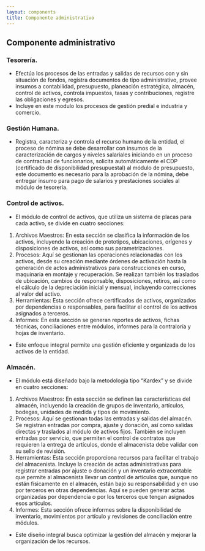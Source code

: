 ```yaml
---
layout: components
title: Componente administrativo
---
```


## Componente administrativo

### Tesorería.

- Efectúa los procesos de las entradas y salidas de recursos con y sin situación de fondos, registra documentos de tipo administrativo, provee insumos a contabilidad, presupuesto, planeación estratégica, almacén, control de activos, controla impuestos, tasas y contribuciones, registre las obligaciones y egresos.
- Incluye en este modulo los procesos de gestión predial e industria y comercio.

### Gestión Humana.
- Registra, caracteriza y controla el recurso humano de la entidad, el proceso de nómina se debe desarrollar con insumos de la caracterización de cargos y niveles salariales iniciando en un proceso de contractual de funcionarios, solicita automáticamente el CDP (certificado de disponibilidad presupuestal) al módulo de presupuesto, este documento es necesario para la aprobación de la nómina, debe entregar insumo para pago de salarios y prestaciones sociales al módulo de tesorería.

### Control de activos.
- El módulo de control de activos, que utiliza un sistema de placas para cada activo, se divide
en cuatro secciones:
1. Archivos Maestros: En esta sección se clasifica la información de los activos, incluyendo la
creación de prototipos, ubicaciones, orígenes y disposiciones de activos, así como sus
parametrizaciones.
2. Procesos: Aquí se gestionan las operaciones relacionadas con los activos, desde su creación
mediante órdenes de activación hasta la generación de actos administrativos para
construcciones en curso, maquinaria en montaje y recuperación. Se realizan también los
traslados de ubicación, cambios de responsable, disposiciones, retiros, así como el cálculo de
la depreciación inicial y mensual, incluyendo correcciones al valor del activo.
3. Herramientas: Esta sección ofrece certificados de activos, organizados por dependencias o
responsables, para facilitar el control de los activos asignados a terceros.
4. Informes: En esta sección se generan reportes de activos, fichas técnicas, conciliaciones entre
módulos, informes para la contraloría y hojas de inventario.
- Este enfoque integral permite una gestión eficiente y organizada de los activos de la entidad.

### Almacén.
- El módulo está diseñado bajo la metodología tipo “Kardex” y se divide en cuatro secciones:
1. Archivos Maestros: En esta sección se definen las características del almacén, incluyendo la
creación de grupos de inventario, artículos, bodegas, unidades de medida y tipos de
movimiento.
2. Procesos: Aquí se gestionan todas las entradas y salidas del almacén. Se registran entradas
por compra, ajuste y donación, así como salidas directas y traslados al módulo de activos fijos.
También se incluyen entradas por servicio, que permiten el control de contratos que requieren
la entrega de artículos, donde el almacenista debe validar con su sello de revisión.
3. Herramientas: Esta sección proporciona recursos para facilitar el trabajo del almacenista.
Incluye la creación de actas administrativas para registrar entradas por ajuste o donación y un
inventario extracontable que permite al almacenista llevar un control de artículos que, aunque
no están físicamente en el almacén, están bajo su responsabilidad y en uso por terceros en
otras dependencias. Aquí se pueden generar actas organizadas por dependencia o por los
terceros que tengan asignados esos artículos.
4. Informes: Esta sección ofrece informes sobre la disponibilidad de inventario, movimientos por
artículo y revisiones de conciliación entre módulos.
- Este diseño integral busca optimizar la gestión del almacén y mejorar la organización de los
recursos.
